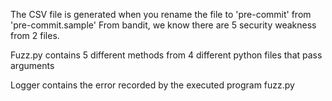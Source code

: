 The CSV file is generated when you rename the file to 'pre-commit' from 'pre-commit.sample'
From bandit, we know there are 5 security weakness from 2 files.

Fuzz.py contains 5 different methods from 4 different python files that pass arguments

Logger contains the error recorded by the executed program fuzz.py  
